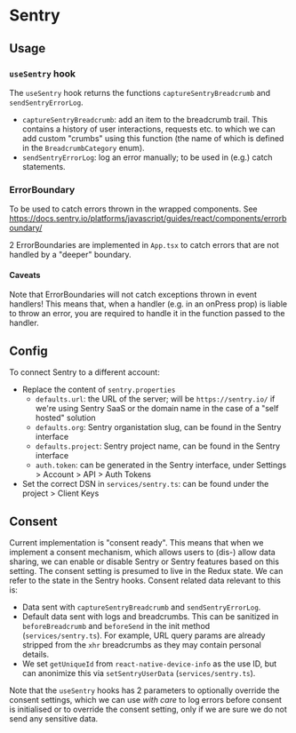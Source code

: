 # Sentry

## Usage

### `useSentry` hook

The `useSentry` hook returns the functions `captureSentryBreadcrumb` and `sendSentryErrorLog`.

- `captureSentryBreadcrumb`: add an item to the breadcrumb trail. This contains a history of user interactions, requests etc. to which we can add custom "crumbs" using this function (the name of which is defined in the `BreadcrumbCategory` enum).
- `sendSentryErrorLog`: log an error manually; to be used in (e.g.) catch statements.

### ErrorBoundary

To be used to catch errors thrown in the wrapped components. See https://docs.sentry.io/platforms/javascript/guides/react/components/errorboundary/

2 ErrorBoundaries are implemented in `App.tsx` to catch errors that are not handled by a "deeper" boundary.

#### Caveats

Note that ErrorBoundaries will not catch exceptions thrown in event handlers! This means that, when a handler (e.g. in an onPress prop) is liable to throw an error, you are required to handle it in the function passed to the handler.

## Config

To connect Sentry to a different account:
- Replace the content of `sentry.properties`
  - `defaults.url`: the URL of the server; will be `https://sentry.io/` if we're using Sentry SaaS or the domain name in the case of a "self hosted" solution
  - `defaults.org`: Sentry organistation slug, can be found in the Sentry interface
  - `defaults.project`: Sentry project name, can be found in the Sentry interface
  - `auth.token`: can be generated in the Sentry interface, under Settings > Account > API > Auth Tokens
- Set the correct DSN in `services/sentry.ts`: can be found under the project > Client Keys

## Consent

Current implementation is "consent ready". This means that when we implement a consent mechanism, which allows users to (dis-) allow data sharing, we can enable or disable Sentry or Sentry features based on this setting. The consent setting is presumed to live in the Redux state. We can refer to the state in the Sentry hooks. Consent related data relevant to this is:

- Data sent with `captureSentryBreadcrumb` and `sendSentryErrorLog`.
- Default data sent with logs and breadcrumbs. This can be sanitized in `beforeBreadcrumb` and `beforeSend` in the init method (`services/sentry.ts`). For example, URL query params are already stripped from the `xhr` breadcrumbs as they may contain personal details.
- We set `getUniqueId` from `react-native-device-info` as the use ID, but can anonimize this via `setSentryUserData` (`services/sentry.ts`).

Note that the `useSentry` hooks has 2 parameters to optionally override the consent settings, which we can use *with care* to log errors before consent is initialised or to override the consent setting, only if we are sure we do not send any sensitive data.
